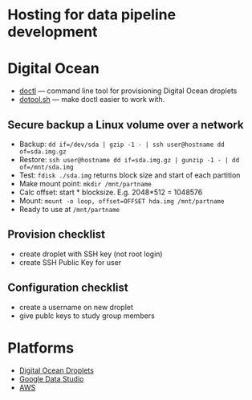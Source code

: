 # Hosting for data pipeline development

# Digital Ocean
 - [doctl](https://github.com/digitalocean/doctl) — command line tool for provisioning 
    Digital Ocean droplets
 - [dotool.sh](https://github.com/study-groups/devops-study-group/tree/master/digitalocean) — 
    make doctl easier to work with.

## Secure backup a Linux volume over a network
- Backup: `dd if=/dev/sda | gzip -1 - | ssh user@hostname dd of=sda.img.gz`
- Restore: `ssh user@hostname dd if=sda.img.gz | gunzip -1 - | dd of=/mnt/sda.img`
- Test: `fdisk ./sda.img` returns block size and start of each partition
- Make mount point: `mkdir /mnt/partname`
- Calc offset: start * blocksize. E.g. 2048*512 = 1048576
- Mount: `mount -o loop, offset=OFFSET hda.img /mnt/partname`
- Ready to use at `/mnt/partname`

## Provision checklist
- create droplet with SSH key (not root login)
- create SSH Public Key for user

## Configuration checklist
- create a username on new droplet
- give publc keys to study group members

# Platforms
- [Digital Ocean Droplets](https://digitalocean.com)
- [Google Data Studio](https://developers.google.com/datastudio/)
- [AWS](https://aws.amazon.com/)
